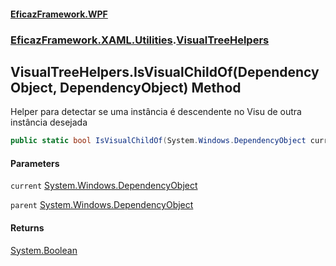 #### [EficazFramework.WPF](EficazFrameworkWPF.md 'EficazFramework WPF')
### [EficazFramework.XAML.Utilities](EficazFrameworkWPF.md#EficazFramework_XAML_Utilities 'EficazFramework.XAML.Utilities').[VisualTreeHelpers](VisualTreeHelpers.md 'EficazFramework.XAML.Utilities.VisualTreeHelpers')
## VisualTreeHelpers.IsVisualChildOf(DependencyObject, DependencyObject) Method
Helper para detectar se uma instância é descendente no Visu de outra instância desejada  
```csharp
public static bool IsVisualChildOf(System.Windows.DependencyObject current, System.Windows.DependencyObject parent);
```
#### Parameters
<a name='EficazFramework_XAML_Utilities_VisualTreeHelpers_IsVisualChildOf(System_Windows_DependencyObject_System_Windows_DependencyObject)_current'></a>
`current` [System.Windows.DependencyObject](https://docs.microsoft.com/en-us/dotnet/api/System.Windows.DependencyObject 'System.Windows.DependencyObject')  
  
<a name='EficazFramework_XAML_Utilities_VisualTreeHelpers_IsVisualChildOf(System_Windows_DependencyObject_System_Windows_DependencyObject)_parent'></a>
`parent` [System.Windows.DependencyObject](https://docs.microsoft.com/en-us/dotnet/api/System.Windows.DependencyObject 'System.Windows.DependencyObject')  
  
#### Returns
[System.Boolean](https://docs.microsoft.com/en-us/dotnet/api/System.Boolean 'System.Boolean')  

